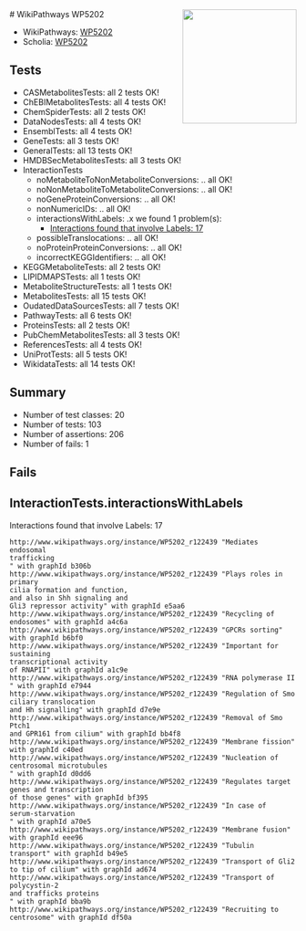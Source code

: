 <img style="float: right; width: 200px" src="https://upload.wikimedia.org/wikipedia/commons/thumb/8/83/Wplogo_with_text_500.png/640px-Wplogo_with_text_500.png" />
# WikiPathways WP5202

* WikiPathways: [WP5202](https://new.wikipathways.org/pathways/WP5202)
* Scholia: [WP5202](https://scholia.toolforge.org/wikipathways/WP5202)
## Tests
* CASMetabolitesTests: all 2 tests OK!
* ChEBIMetabolitesTests: all 4 tests OK!
* ChemSpiderTests: all 2 tests OK!
* DataNodesTests: all 4 tests OK!
* EnsemblTests: all 4 tests OK!
* GeneTests: all 3 tests OK!
* GeneralTests: all 13 tests OK!
* HMDBSecMetabolitesTests: all 3 tests OK!
* InteractionTests
    * noMetaboliteToNonMetaboliteConversions: .. all OK!
    * noNonMetaboliteToMetaboliteConversions: .. all OK!
    * noGeneProteinConversions: .. all OK!
    * nonNumericIDs: .. all OK!
    * interactionsWithLabels: .x we found 1 problem(s):
        * [Interactions found that involve Labels: 17](#fe97a8bf)
    * possibleTranslocations: .. all OK!
    * noProteinProteinConversions: .. all OK!
    * incorrectKEGGIdentifiers: .. all OK!
* KEGGMetaboliteTests: all 2 tests OK!
* LIPIDMAPSTests: all 1 tests OK!
* MetaboliteStructureTests: all 1 tests OK!
* MetabolitesTests: all 15 tests OK!
* OudatedDataSourcesTests: all 7 tests OK!
* PathwayTests: all 6 tests OK!
* ProteinsTests: all 2 tests OK!
* PubChemMetabolitesTests: all 3 tests OK!
* ReferencesTests: all 4 tests OK!
* UniProtTests: all 5 tests OK!
* WikidataTests: all 14 tests OK!


## Summary

* Number of test classes: 20
* Number of tests: 103
* Number of assertions: 206
* Number of fails: 1

## Fails

<a name="fe97a8bf" />

## InteractionTests.interactionsWithLabels

Interactions found that involve Labels: 17
```
http://www.wikipathways.org/instance/WP5202_r122439 "Mediates endosomal 
trafficking
" with graphId b306b
http://www.wikipathways.org/instance/WP5202_r122439 "Plays roles in primary 
cilia formation and function, 
and also in Shh signaling and 
Gli3 repressor activity" with graphId e5aa6
http://www.wikipathways.org/instance/WP5202_r122439 "Recycling of endosomes" with graphId a4c6a
http://www.wikipathways.org/instance/WP5202_r122439 "GPCRs sorting" with graphId b6bf0
http://www.wikipathways.org/instance/WP5202_r122439 "Important for sustaining 
transcriptional activity 
of RNAPII" with graphId a1c9e
http://www.wikipathways.org/instance/WP5202_r122439 "RNA polymerase II
" with graphId e7944
http://www.wikipathways.org/instance/WP5202_r122439 "Regulation of Smo ciliary translocation
and Hh signalling" with graphId d7e9e
http://www.wikipathways.org/instance/WP5202_r122439 "Removal of Smo Ptch1 
and GPR161 from cilium" with graphId bb4f8
http://www.wikipathways.org/instance/WP5202_r122439 "Membrane fission" with graphId c40ed
http://www.wikipathways.org/instance/WP5202_r122439 "Nucleation of 
centrosomal microtubules
" with graphId d0dd6
http://www.wikipathways.org/instance/WP5202_r122439 "Regulates target genes and transcription
of those genes" with graphId bf395
http://www.wikipathways.org/instance/WP5202_r122439 "In case of 
serum-starvation
" with graphId a70e5
http://www.wikipathways.org/instance/WP5202_r122439 "Membrane fusion" with graphId eee96
http://www.wikipathways.org/instance/WP5202_r122439 "Tubulin transport" with graphId b49e5
http://www.wikipathways.org/instance/WP5202_r122439 "Transport of Gli2
to tip of cilium" with graphId ad674
http://www.wikipathways.org/instance/WP5202_r122439 "Transport of polycystin-2 
and trafficks proteins
" with graphId bba9b
http://www.wikipathways.org/instance/WP5202_r122439 "Recruiting to 
centrosome" with graphId df50a
```

